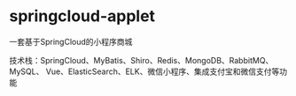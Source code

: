 # springcloud-applet
一套基于SpringCloud的小程序商城

技术栈：SpringCloud、MyBatis、Shiro、Redis、MongoDB、RabbitMQ、MySQL、
Vue、ElasticSearch、ELK、微信小程序、集成支付宝和微信支付等功能
